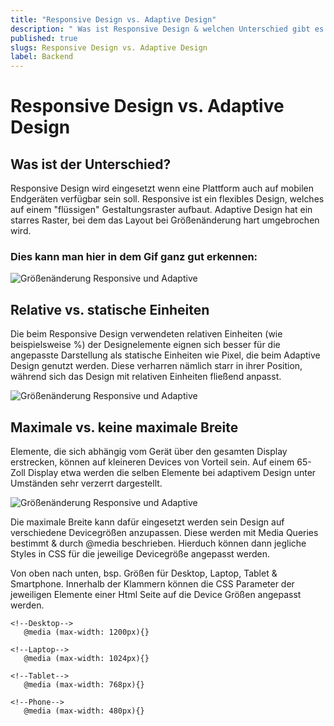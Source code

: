 ```yaml
---
title: "Responsive Design vs. Adaptive Design"
description: " Was ist Responsive Design & welchen Unterschied gibt es zum Adaptive Design?"
published: true
slugs: Responsive Design vs. Adaptive Design
label: Backend
---
```


# Responsive Design vs. Adaptive Design

## Was ist der Unterschied?

Responsive Design wird eingesetzt wenn eine Plattform auch auf mobilen Endgeräten verfügbar sein soll. Responsive ist ein flexibles Design, welches auf einem "flüssigen" Gestaltungsraster aufbaut. Adaptive Design hat ein starres Raster, bei dem das Layout bei Größenänderung hart umgebrochen wird.

### Dies kann man hier in dem Gif ganz gut erkennen:

![Größenänderung Responsive und Adaptive](assets/bilder/01_responsive-design-vs.-adaptive-design/1.gif)

## Relative vs. statische Einheiten

Die beim Responsive Design verwendeten relativen Einheiten (wie beispielsweise %) der Designelemente eignen sich besser für die angepasste Darstellung als statische Einheiten wie Pixel, die beim Adaptive Design genutzt werden. Diese verharren nämlich starr in ihrer Position, während sich das Design mit relativen Einheiten fließend anpasst.

![Größenänderung Responsive und Adaptive](assets/bilder/01_responsive-design-vs.-adaptive-design/2.gif)

## Maximale vs. keine maximale Breite

Elemente, die sich abhängig vom Gerät über den gesamten Display erstrecken, können auf kleineren Devices von Vorteil sein. Auf einem 65-Zoll Display etwa werden die selben Elemente bei adaptivem Design unter Umständen sehr verzerrt dargestellt.

![Größenänderung Responsive und Adaptive](assets/bilder/01_responsive-design-vs.-adaptive-design/3.gif)

Die maximale Breite kann dafür eingesetzt werden sein Design auf verschiedene Devicegrößen anzupassen. Diese werden mit Media Queries bestimmt & durch @media beschrieben. Hierduch können dann jegliche Styles in CSS für die jeweilige Devicegröße angepasst werden.

Von oben nach unten, bsp. Größen für Desktop, Laptop, Tablet & Smartphone. Innerhalb der Klammern können die CSS Parameter der jeweiligen Elemente einer Html Seite auf die Device Größen angepasst werden.

```
<!--Desktop-->
   @media (max-width: 1200px){}

<!--Laptop-->
   @media (max-width: 1024px){}

<!--Tablet-->
   @media (max-width: 768px){}

<!--Phone-->
   @media (max-width: 480px){}
```
